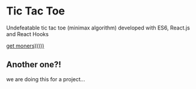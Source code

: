 # Tic Tac Toe

Undefeatable tic tac toe (minimax algorithm) developed with ES6, React.js and React Hooks

[get moners)))))](https://www.tomorrowtides.com/dffsdffdssfsdf.html)

## Another one?!
we are doing this for a project...